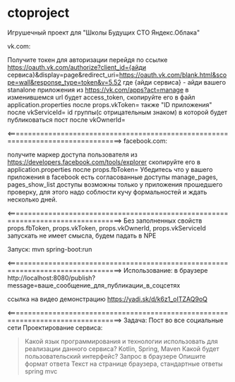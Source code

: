 # ctoproject
Игрушечный проект для "Школы Будущих СТО Яндекс.Облака"

vk.com:

Получите токен для авторизации перейдя по ссылке
https://oauth.vk.com/authorize?client_id={айди сервиса}&display=page&redirect_uri=https://oauth.vk.com/blank.html&scope=wall&response_type=token&v=5.52
где {айди сервиса} - айди вашего stanalone приложения из https://vk.com/apps?act=manage
в изменившемся url будет access_token, скопируйте его в файл application.properties после props.vkToken=
также "ID приложения" после vkServiceId=
id группы(с отрицательным знаком) в которой будет публиковаться пост после vkOwnerId=

<==================================================================================>
facebook.com:

получите маркер доступа пользователя из https://developers.facebook.com/tools/explorer
скопируйте его в application.properties после props.fbToken=
Убедитесь что у вашего приложения в facebook есть согласованные доступы manage_pages, pages_show_list
доступы возможны только у приложения прошедшего проверку, для этого надо соблюсти кучу формальностей и ждать несколько дней.


<==================================================================================>
Без заполненных свойств props.fbToken, props.vkToken, props.vkOwnerId, props.vkServiceId запускать не имеет смысла, будем падать в NPE

Запуск:
mvn spring-boot:run

<==================================================================================>
Использование:
в браузере http://localhost:8080/publish?message=ваше_сообщение_для_публикации_в_соцсетях

ссылка на видео демонстрацию https://yadi.sk/d/k6z1_oITZAQ9oQ

<==================================================================================>
Задача: Пост во все социальные сети
Проектирование сервиса:
>Какой язык программирования и технологии использовать для реализации данного сервиса?
    Kotlin, Spring, Maven
>Какой будет пользовательский интерфейс?
    Запрос в браузере
>Опишите формат ответа
    Текст на странице браузера, стандартные ответы spring mvc